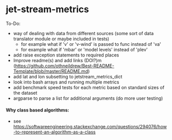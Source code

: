 # jet-stream-metrics

To-Do:
- way of dealing with data from different sources (some sort of data translator module or maybe included in tests)
    - for example what if 'v' or 'v-wind' is passed to func instead of 'va'
    - for example what if 'mbar' or 'model levels' instead of 'plev'
- add raise exception statements to required places 
- Improve readme(s) and add links (DOI?)m (https://github.com/othneildrew/Best-README-Template/blob/master/README.md)
- add lat and lon subsetting to jetstream_metrics_dict
- look into bash arrays and running multiple metrics
- add benchmark speed tests for each metric based on standard sizes of the dataset
- argparse to parse a list for additional arguments (do more user testing)



#### Why class based algorithms:
- see https://softwareengineering.stackexchange.com/questions/294076/how-to-represent-an-algorithm-as-a-class
